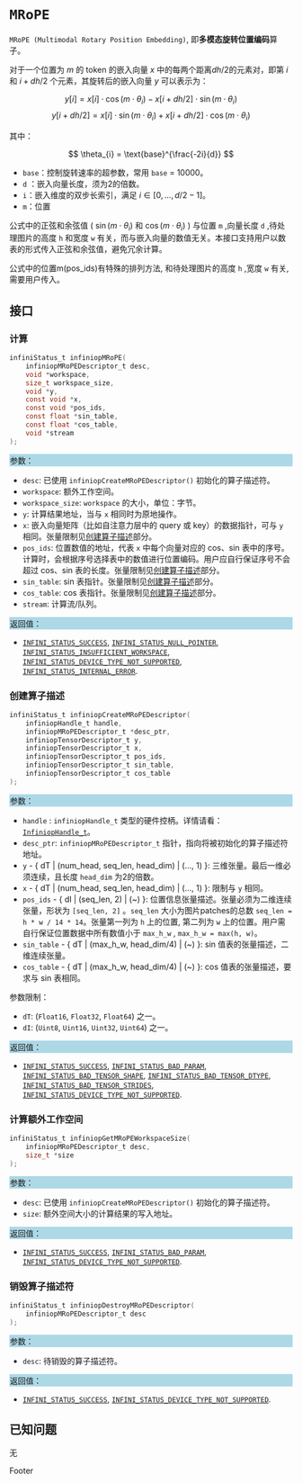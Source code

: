 
# `MRoPE`

`MRoPE (Multimodal Rotary Position Embedding)`, 即**多模态旋转位置编码**算子。

对于一个位置为 $m$ 的 token 的嵌入向量 $x$ 中的每两个距离$dh/2$的元素对，即第 $i$ 和 $i+dh/2$ 个元素，其旋转后的嵌入向量 $y$ 可以表示为：

  $$
  y[i] = x[i] \cdot \cos(m\cdot \theta_i) - x[i+dh/2] \cdot \sin(m\cdot \theta_i)
  $$
  $$
  y[i+dh/2] = x[i] \cdot \sin(m\cdot \theta_i) + x[i+dh/2] \cdot \cos(m\cdot \theta_i)
  $$

其中：

$$
\theta_{i} = \text{base}^{\frac{-2i}{d}}
$$

- `base`：控制旋转速率的超参数，常用 `base` = 10000。
- `d` ：嵌入向量长度，须为2的倍数。
- `i`：嵌入维度的双步长索引，满足 $i \in [0, ..., d/2 - 1]$。
- `m`：位置

公式中的正弦和余弦值 ( $\sin(m\cdot \theta_i)$ 和 $\cos(m\cdot \theta_i)$ ) 与位置 `m` ,向量长度 `d` ,待处理图片的高度 `h` 和宽度 `w` 有关，而与嵌入向量的数值无关。本接口支持用户以数表的形式传入正弦和余弦值，避免冗余计算。

公式中的位置m(pos_ids)有特殊的排列方法, 和待处理图片的高度 `h` ,宽度 `w` 有关, 需要用户传入。

## 接口

### 计算

```c
infiniStatus_t infiniopMRoPE(
    infiniopMRoPEDescriptor_t desc,
    void *workspace,
    size_t workspace_size,
    void *y,
    const void *x,
    const void *pos_ids,
    const float *sin_table,
    const float *cos_table,
    void *stream
);
```

<div style="background-color: lightblue; padding: 1px;"> 参数： </div>

- `desc`:
  已使用 `infiniopCreateMRoPEDescriptor()` 初始化的算子描述符。
- `workspace`:
  额外工作空间。
- `workspace_size`:
  `workspace` 的大小，单位：字节。
- `y`:
  计算结果地址，当与 `x` 相同时为原地操作。
- `x`:
  嵌入向量矩阵（比如自注意力层中的 query 或 key）的数据指针，可与 `y` 相同。张量限制见[创建算子描述](#创建算子描述)部分。
- `pos_ids`:
  位置数值的地址，代表 `x` 中每个向量对应的 cos、sin 表中的序号。计算时，会根据序号选择表中的数值进行位置编码。用户应自行保证序号不会超过 cos、sin 表的长度。张量限制见[创建算子描述](#创建算子描述)部分。
- `sin_table`:
  sin 表指针。张量限制见[创建算子描述](#创建算子描述)部分。
- `cos_table`:
  cos 表指针。张量限制见[创建算子描述](#创建算子描述)部分。
- `stream`:
  计算流/队列。

<div style="background-color: lightblue; padding: 1px;">  返回值：</div>

- [`INFINI_STATUS_SUCCESS`], [`INFINI_STATUS_NULL_POINTER`], [`INFINI_STATUS_INSUFFICIENT_WORKSPACE`], [`INFINI_STATUS_DEVICE_TYPE_NOT_SUPPORTED`], [`INFINI_STATUS_INTERNAL_ERROR`].

### 创建算子描述

```c
infiniStatus_t infiniopCreateMRoPEDescriptor(
    infiniopHandle_t handle,
    infiniopMRoPEDescriptor_t *desc_ptr,
    infiniopTensorDescriptor_t y,
    infiniopTensorDescriptor_t x,
    infiniopTensorDescriptor_t pos_ids,
    infiniopTensorDescriptor_t sin_table,
    infiniopTensorDescriptor_t cos_table
);
```

<div style="background-color: lightblue; padding: 1px;"> 参数：</div>

- `handle`
 : `infiniopHandle_t` 类型的硬件控柄。详情请看：[`InfiniopHandle_t`]。
- `desc_ptr`:
  `infiniopMRoPEDescriptor_t` 指针，指向将被初始化的算子描述符地址。
- `y` - { dT | (num_head, seq_len, head_dim) | (..., 1) }:
  三维张量。最后一维必须连续，且长度 `head_dim` 为2的倍数。
- `x` - { dT | (num_head, seq_len, head_dim) | (..., 1) }:
  限制与 `y` 相同。
- `pos_ids` - { dI | (seq_len, 2) | (~) }:
  位置信息张量描述。张量必须为二维连续张量，形状为 `[seq_len, 2]` 。`seq_len` 大小为图片patches的总数 `seq_len = h * w / 14 * 14`。张量第一列为 `h` 上的位置, 第二列为 `w` 上的位置。用户需自行保证位置数据中所有数值小于 `max_h_w` , `max_h_w = max(h, w)`。
- `sin_table` - { dT | (max_h_w, head_dim/4) | (~) }:
  sin 值表的张量描述，二维连续张量。
- `cos_table` - { dT | (max_h_w, head_dim/4) | (~) }:
  cos 值表的张量描述，要求与 sin 表相同。

参数限制：

- `dT`:  (`Float16`, `Float32`, `Float64`) 之一。
- `dI`: (`Uint8`, `Uint16`, `Uint32`, `Uint64`) 之一。

<div style="background-color: lightblue; padding: 1px;"> 返回值：</div>

- [`INFINI_STATUS_SUCCESS`], [`INFINI_STATUS_BAD_PARAM`],  [`INFINI_STATUS_BAD_TENSOR_SHAPE`], [`INFINI_STATUS_BAD_TENSOR_DTYPE`], [`INFINI_STATUS_BAD_TENSOR_STRIDES`], [`INFINI_STATUS_DEVICE_TYPE_NOT_SUPPORTED`].

### 计算额外工作空间

```c
infiniStatus_t infiniopGetMRoPEWorkspaceSize(
    infiniopMRoPEDescriptor_t desc,
    size_t *size
);
```

<div style="background-color: lightblue; padding: 1px;"> 参数：</div>

- `desc`:
  已使用 `infiniopCreateMRoPEDescriptor()` 初始化的算子描述符。
- `size`:
  额外空间大小的计算结果的写入地址。

<div style="background-color: lightblue; padding: 1px;"> 返回值：</div>

- [`INFINI_STATUS_SUCCESS`], [`INFINI_STATUS_BAD_PARAM`], [`INFINI_STATUS_DEVICE_TYPE_NOT_SUPPORTED`].

### 销毁算子描述符

```c
infiniStatus_t infiniopDestroyMRoPEDescriptor(
    infiniopMRoPEDescriptor_t desc
);
```

<div style="background-color: lightblue; padding: 1px;"> 参数： </div>

- `desc`:
  待销毁的算子描述符。

<div style="background-color: lightblue; padding: 1px;"> 返回值： </div>

- [`INFINI_STATUS_SUCCESS`], [`INFINI_STATUS_DEVICE_TYPE_NOT_SUPPORTED`].

## 已知问题

无

<!-- 链接 -->
[`InfiniopHandle_t`]: /infiniop/handle/README.md

[`INFINI_STATUS_SUCCESS`]: /common/status/README.md#INFINI_STATUS_SUCCESS
[`INFINI_STATUS_BAD_PARAM`]: /common/status/README.md#INFINI_STATUS_BAD_PARAM
[`INFINI_STATUS_DEVICE_TYPE_NOT_SUPPORTED`]: /common/status/README.md#INFINI_STATUS_DEVICE_TYPE_NOT_SUPPORTED
[`INFINI_STATUS_BAD_TENSOR_SHAPE`]: /common/status/README.md#INFINI_STATUS_BAD_TENSOR_SHAPE
[`INFINI_STATUS_BAD_TENSOR_DTYPE`]: /common/status/README.md#INFINI_STATUS_BAD_TENSOR_DTYPE
[`INFINI_STATUS_BAD_TENSOR_STRIDES`]: /common/status/README.md#INFINI_STATUS_BAD_TENSOR_STRIDES
[`INFINI_STATUS_NULL_POINTER`]:/common/status/README.md#INFINI_STATUS_NULL_POINTER
[`INFINI_STATUS_INSUFFICIENT_WORKSPACE`]:/common/status/README.md#INFINI_STATUS_INSUFFICIENT_WORKSPACE
[`INFINI_STATUS_INTERNAL_ERROR`]:/common/status/README.md#INFINI_STATUS_INTERNAL_ERROR
Footer
